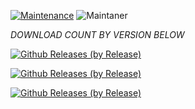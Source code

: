[![Maintenance](https://img.shields.io/badge/Maintained%3F-yes-green.svg)](https://GitHub.com/Naereen/StrapDown.js/graphs/commit-activity)   ![Maintaner](https://img.shields.io/badge/maintainer-SriBalaji-blue)

*DOWNLOAD COUNT BY VERSION BELOW*

[![Github Releases (by Release)](https://img.shields.io/github/downloads/HyconOS-Releases/RMX2001/v4.5/total.svg)](https://GitHub.com/HyconOS-Releases/RMX2001/releases)

[![Github Releases (by Release)](https://img.shields.io/github/downloads/HyconOS-Releases/RMX2001/v4.0/total.svg)](https://GitHub.com/HyconOS-Releases/RMX2001/releases)

[![Github Releases (by Release)](https://img.shields.io/github/downloads/HyconOS-Releases/RMX2001/V3.5/total.svg)](https://GitHub.com/HyconOS-Releases/RMX2001/releases)
